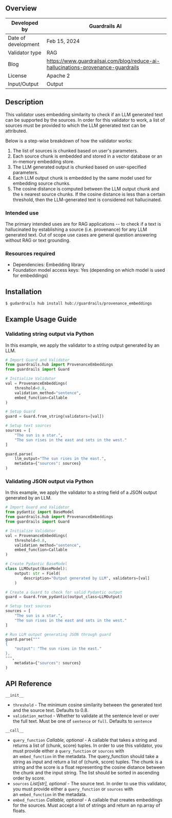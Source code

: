 ## Overview

| Developed by | Guardrails AI |
| --- | --- |
| Date of development | Feb 15, 2024 |
| Validator type | RAG |
| Blog | https://www.guardrailsai.com/blog/reduce-ai-hallucinations-provenance-guardrails |
| License | Apache 2 |
| Input/Output | Output |

## Description

This validator uses embedding similarity to check if an LLM generated text can be supported by the sources. In order for this validator to work, a list of sources must be provided to which the LLM generated text can be  attributed.

Below is a step-wise breakdown of how the validator works:
1. The list of sources is chunked based on user's parameters. 
2. Each source chunk is embedded and stored in a vector database or an in-memory embedding store.
3. The LLM generated output is chunked based on user-specified parameters.
4. Each LLM output chunk is embedded by the same model used for embedding source chunks.
5. The cosine distance is computed between the LLM output chunk and the `k` nearest source chunks. If the cosine distance is less than a certain threshold, then the LLM-generated text is considered not hallucinated.

### Intended use

The primary intended uses are for RAG applications -- to check if a text is hallucinated by establishing a source (i.e. provenance) for any LLM generated text. Out of scope use cases are general question answering without RAG or text grounding.

### Resources required

- Dependencies: Embedding library
- Foundation model access keys: Yes (depending on which model is used for embeddings)

## Installation

```bash
$ gudardrails hub install hub://guardrails/provenance_embeddings
```

## Example Usage Guide

### Validating string output via Python

In this example, we apply the validator to a string output generated by an LLM.

```python
# Import Guard and Validator
from guardrails.hub import ProvenanceEmbeddings
from guardrails import Guard

# Initialize Validator
val = ProvenanceEmbeddings(
    threshold=0.8,
    validation_method="sentence",
    embed_function=Callable
)

# Setup Guard
guard = Guard.from_string(validators=[val])

# Setup text sources
sources = [
    "The sun is a star.",
    "The sun rises in the east and sets in the west."
]

guard.parse(
    llm_output="The sun rises in the east.",
    metadata={"sources": sources}
)
```

### Validating JSON output via Python

In this example, we apply the validator to a string field of a JSON output generated by an LLM.

```python
# Import Guard and Validator
from pydantic import BaseModel
from guardrails.hub import ProvenanceEmbeddings
from guardrails import Guard

# Initialize Validator
val = ProvenanceEmbeddings(
    threshold=0.8,
    validation_method="sentence",
    embed_function=Callable
)

# Create Pydantic BaseModel
class LLMOutput(BaseModel):
    output: str = Field(
        description="Output generated by LLM", validators=[val]
    )

# Create a Guard to check for valid Pydantic output
guard = Guard.from_pydantic(output_class=LLMOutput)

# Setup text sources
sources = [
    "The sun is a star.",
    "The sun rises in the east and sets in the west."
]

# Run LLM output generating JSON through guard
guard.parse("""
{
    "output": "The sun rises in the east."
},
""",
    metadata={"sources": sources}
)
```

## API Reference

`__init__`
- `threshold` - The minimum cosine similarity between the generated text and the source text. Defaults to 0.8.
- `validation_method` - Whether to validate at the sentence level or over the full text. Must be one of `sentence` or `full`. Defaults to `sentence`
    
`__call__`    
- `query_function` *Callable, optional* - A callable that takes a string and returns a list of (chunk, score) tuples. In order to use this validator, you must provide either a `query_function` or `sources` with an `embed_function` in the metadata. The query_function should take a string as input and return a list of (chunk, score) tuples. The chunk is a string and the score is a float representing the cosine distance between the chunk and the input string. The list should be sorted in ascending order by score.
- `sources` *List[str], optional* - The source text. In order to use this validator, you must provide either a `query_function` or `sources` with an `embed_function` in the metadata. 
- `embed_function` *Callable, optional* - A callable that creates embeddings for the sources. Must accept a list of strings and return an np.array of floats.
